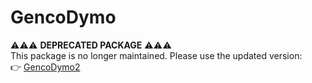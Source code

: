 # GencoDymo

⚠️⚠️⚠️ **DEPRECATED PACKAGE** ⚠️⚠️⚠️  
This package is no longer maintained. Please use the updated version:  
👉 [GencoDymo2](https://github.com/monahton/GencoDymo2)
